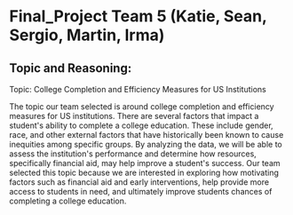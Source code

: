 # Final_Project Team 5 (Katie, Sean, Sergio, Martin, Irma)

## Topic and Reasoning:

Topic: College Completion and Efficiency Measures for US Institutions

The topic our team selected is around college completion and efficiency measures for US institutions. There are several factors that impact a student's ability to complete a college education. These include gender, race, and other external factors that have historically been known to cause inequities among specific groups. By analyzing the data, we will be able to assess the institution's performance and determine how resources, specifically financial aid, may help improve a student's success. Our team selected this topic because we are interested in exploring how motivating factors such as financial aid and early interventions, help provide more access to students in need, and ultimately improve students chances of completing a college education. 
